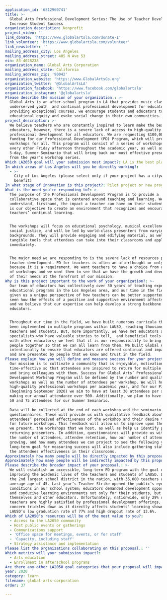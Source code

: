 ```yaml
---
application_id: '6812960741'
title: >-
  Global Arts Professional Development Series: The Use of Teacher Development to
  Increase Student Success
organization_description: Nonprofit
project_video: ''
link_donate: 'https://www.globalartsla.com/donate-1'
link_volunteer: 'https://www.globalartsla.com/volunteer'
link_newsletter: ''
mailing_address_city: Los Angeles
mailing_address_street: 405 N Ave 53
ein: 83-4028238
organization_name: Global Arts Corporation
mailing_address_state: California
mailing_address_zip: '90042'
organization_website: 'https://www.GlobalArtsCo.org'
organization_twitter: '@GlobalArtsLA'
organization_facebook: 'https://www.facebook.com/globalartsla'
organization_instagram: '@globalartsla'
Please describe the mission of your organization.: >-
  Global Arts is an after-school program in LA that provides music classes for
  underserved youth  and continual professional development for educators. By
  providing exceptional courses, we encourage students and educators to promote
  educational equity and evoke social change in their own communities. 
project_description: >-
  We believe teachers who are constantly inspired to learn make the best
  educators, however, there is a severe lack of access to high-quality
  professional development for all educators. We are requesting $100,000 in
  funding for our Professional Development (PD) Program, which will provide free
  workshops for all. This program will consist of a series of workshops, held
  every other Friday afternoon throughout the academic year, as well as one
  5-day, Summer Seminario that will bring back our most effective presenters
  from the year’s workshop series.
Which LA2050 goal will your submission most impact?: LA is the best place to LEARN
In which areas of Los Angeles will you be directly working?:
  - >-
    City of Los Angeles (please select only if your project has a citywide
    benefit)
In what stage of innovation is this project?: Pilot project or new program (testing or implementing a new idea)
What is the need you’re responding to?: >-
  The purpose of the Professional Development Program is to provide a
  collaborative space that is centered around teaching and learning. We
  understand, firsthand, the impact a teacher can have on their students, and it
  is our objective to create an environment that recognizes and encourages
  teachers’ continual learning.


  The workshops will focus on educational psychology, musical excellence, and
  social justice, and will be led by world-class presenters from varying
  backgrounds. They will provide engaging and edifying material, as well as
  tangible tools that attendees can take into their classrooms and apply
  immediately.


  The major need we are responding to is the severe lack of resources put toward
  teacher development. PD for teachers is often an afterthought or only offered
  because it is a requirement. We want teachers to have a choice from a variety
  of workshops and we want them to see that we have the growth and development
  of their needs at the forefront of our mission.
Why is this project important to the work of your organization?: >-
  Our team of educators has collectively over 30 years of teaching experience in
  educational programs in the Los Angeles area, and our time in the field has
  given us a unique perspective of how teachers can be better supported. We have
  seen how the effects of a positive and supportive environment affects learning
  and we believe that our expertise can help develop a strong backbone for other
  educators.


  Throughout our time in the field, we have built numerous curricula that have
  been implemented in multiple programs within LAUSD, reaching thousands of
  teachers and students. But, more importantly, we have met educators and
  specialists who have valuable stories to tell,  and beneficial tools to share
  with other educators; we feel that it is our responsibility to bring those
  people together so that we can all learn from them. We built Global Arts
  intentionally to ensure that educators are offered continual and impactful PD,
  and are presented by people that we know and trust in the field.
Please explain how you will define and measure success for your project.: >-
  Our mission is to cultivate a community that is enjoyable, motivational, and
  time-effective so that attendees are inspired to return for multiple workshops
  and bring colleagues with them. Success for Global Arts’ Professional
  Development Workshop Program will be defined by the number and quality of
  workshops as well as the number of attendees per workshop. We will host 17
  high-quality professional workshops per academic year, and for our Pilot Year
  (beginning September 2020) we aim to have at least 30 attendees per session,
  making our annual attendance over 500. Additionally, we plan to have between
  50 and 75 attendees for our Summer Seminario.
   
  Data will be collected at the end of each workshop and the seminario through
  questionnaires. These will provide us with qualitative feedback about
  attendees’ perceived effectiveness of the workshop and their desire to return
  for future workshops. This feedback will allow us to improve upon the topics
  we present, the workshops that we host, as well as help us identify potential
  returning presenters. In addition, questionnaires will provide us with data on
  the number of attendees, attendee retention, how our number of attendees are
  growing, and how many attendees we can project to see the following year. Our
  long-term goal for measuring success will also include gathering statistics on
  the attendees effectiveness in their classrooms.
Approximately how many people will be directly impacted by this proposal?: '500'
Approximately how many people will be indirectly impacted by this proposal?: '100000'
Please describe the broader impact of your proposal.: >-
  We will establish an accessible, long-term PD program with the goal of
  improving the academic lives of the teachers and students of LAUSD. LAUSD is
  the 2nd largest school district in the nation, with 35,000 teachers and an
  average age of 45. Last year’s Teacher Strike opened the public’s eyes to the
  conditions in our school system; educators demanded development opportunities
  and conducive learning environments not only for their students, but for
  themselves and other educators. Unfortunately, nationwide, only 29% of
  teachers are highly satisfied by professional development offerings, and this
  concern trickles down as it directly affects students' learning shown by
  LAUSD’s low graduation rate of 77% and high dropout rate of 13.6%.
Which of LA2050’s resources will be of the most value to you?:
  - Access to the LA2050 community
  - Host public events or gatherings
  - Communications support
  - 'Office space for meetings, events, or for staff'
  - 'Capacity, including staff'
  - Strategy assistance and implementation
Please list the organizations collaborating on this proposal.: ''
Which metrics will your submission impact?:
  - Arts education
  - Enrollment in afterschool programs
Are there any other LA2050 goal categories that your proposal will impact?: []
year: 2020
category: learn
filename: global-arts-corporation
order: 37

---
```

